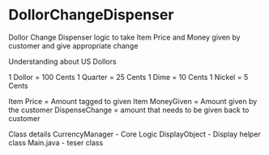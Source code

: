 # DollorChangeDispenser
Dollor Change Dispenser logic to take Item Price and Money given by customer and give appropriate change


Understanding about US Dollors

1 Dollor = 100 Cents
1 Quarter = 25 Cents
1 Dime = 10 Cents
1 Nickel = 5 Cents


Item Price = Amount tagged to given Item
MoneyGiven = Amount given by the customer
DispenseChange = amount that needs to be given back to customer

Class details
CurrencyManager - Core Logic
DisplayObject - Display helper class
Main.java - teser class
